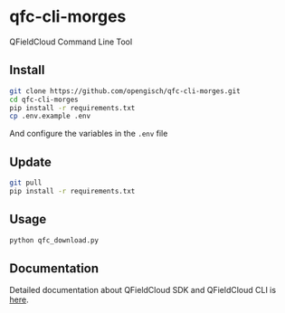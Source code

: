 # qfc-cli-morges
QFieldCloud Command Line Tool

## Install

```bash
git clone https://github.com/opengisch/qfc-cli-morges.git
cd qfc-cli-morges
pip install -r requirements.txt
cp .env.example .env
```

And configure the variables in the `.env` file

## Update

```bash
git pull
pip install -r requirements.txt
```

## Usage

```bash
python qfc_download.py
```

## Documentation

Detailed documentation about QFieldCloud SDK and QFieldCloud CLI is [here](https://docs.qfield.org/reference/qfieldcloud/sdk/).
